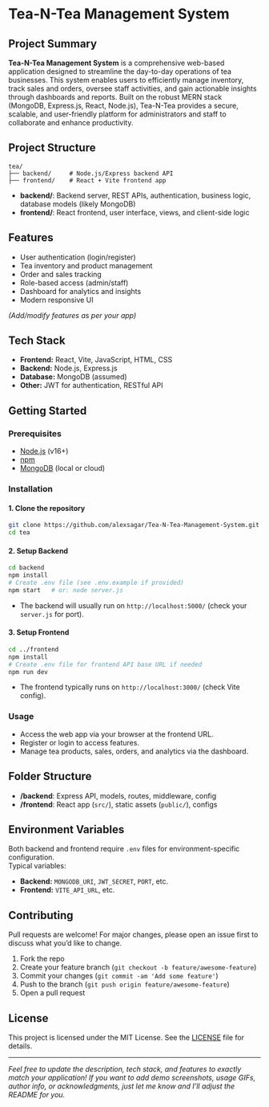
# Tea-N-Tea Management System

## Project Summary

**Tea-N-Tea Management System** is a comprehensive web-based application designed to streamline the day-to-day operations of tea businesses. This system enables users to efficiently manage inventory, track sales and orders, oversee staff activities, and gain actionable insights through dashboards and reports. Built on the robust MERN stack (MongoDB, Express.js, React, Node.js), Tea-N-Tea provides a secure, scalable, and user-friendly platform for administrators and staff to collaborate and enhance productivity.

## Project Structure

```
tea/
├── backend/     # Node.js/Express backend API
├── frontend/    # React + Vite frontend app
```

- **backend/**: Backend server, REST APIs, authentication, business logic, database models (likely MongoDB)
- **frontend/**: React frontend, user interface, views, and client-side logic

## Features

- User authentication (login/register)
- Tea inventory and product management
- Order and sales tracking
- Role-based access (admin/staff)
- Dashboard for analytics and insights
- Modern responsive UI

*(Add/modify features as per your app)*

## Tech Stack

- **Frontend:** React, Vite, JavaScript, HTML, CSS
- **Backend:** Node.js, Express.js
- **Database:** MongoDB (assumed)
- **Other:** JWT for authentication, RESTful API

## Getting Started

### Prerequisites

- [Node.js](https://nodejs.org/) (v16+)
- [npm](https://www.npmjs.com/)
- [MongoDB](https://www.mongodb.com/) (local or cloud)

### Installation

#### 1. Clone the repository

```bash
git clone https://github.com/alexsagar/Tea-N-Tea-Management-System.git
cd tea
```

#### 2. Setup Backend

```bash
cd backend
npm install
# Create .env file (see .env.example if provided)
npm start   # or: node server.js
```

- The backend will usually run on `http://localhost:5000/` (check your `server.js` for port).

#### 3. Setup Frontend

```bash
cd ../frontend
npm install
# Create .env file for frontend API base URL if needed
npm run dev
```

- The frontend typically runs on `http://localhost:3000/` (check Vite config).

### Usage

- Access the web app via your browser at the frontend URL.
- Register or login to access features.
- Manage tea products, sales, orders, and analytics via the dashboard.

## Folder Structure

- **/backend**: Express API, models, routes, middleware, config
- **/frontend**: React app (`src/`), static assets (`public/`), configs

## Environment Variables

Both backend and frontend require `.env` files for environment-specific configuration.  
Typical variables:
- **Backend:** `MONGODB_URI`, `JWT_SECRET`, `PORT`, etc.
- **Frontend:** `VITE_API_URL`, etc.

## Contributing

Pull requests are welcome! For major changes, please open an issue first to discuss what you’d like to change.

1. Fork the repo
2. Create your feature branch (`git checkout -b feature/awesome-feature`)
3. Commit your changes (`git commit -am 'Add some feature'`)
4. Push to the branch (`git push origin feature/awesome-feature`)
5. Open a pull request

## License

This project is licensed under the MIT License. See the [LICENSE](LICENSE) file for details.

---

*Feel free to update the description, tech stack, and features to exactly match your application! If you want to add demo screenshots, usage GIFs, author info, or acknowledgments, just let me know and I’ll adjust the README for you.*
